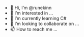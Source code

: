 - 👋 Hi, I’m @runekinn
- 👀 I’m interested in ...
- 🌱 I’m currently learning C#
- 💞️ I’m looking to collaborate on ...
- 📫 How to reach me ...

<!---
runekinn/runekinn is a ✨ special ✨ repository because its `README.md` (this file) appears on your GitHub profile.
You can click the Preview link to take a look at your changes.
--->
